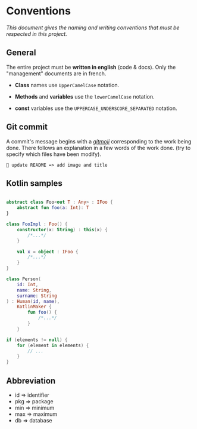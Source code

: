 # Conventions

_This document gives the naming and writing conventions that must be respected in this project._

## General

The entire project must be **written in english** (code & docs). Only the "management" documents are in french.

- **Class** names use `UpperCamelCase` notation.

- **Methods** and **variables** use the `lowerCamelCase` notation.

- **const** variables use the `UPPERCASE_UNDERSCORE_SEPARATED` notation.

## Git commit

A commit's message begins with a _[gitmoji](https://gitmoji.dev/)_ corresponding to the work being done. There follows an explanation in a few words of the work done. (try to specify which files have been modify).

```
📝 update README => add image and title
```

## Kotlin samples

```kotlin

abstract class Foo<out T : Any> : IFoo {
    abstract fun foo(a: Int): T
}

class FooImpl : Foo() {
    constructor(x: String) : this(x) { 
        /*...*/ 
    }

    val x = object : IFoo { 
        /*...*/ 
    }
}

class Person(
    id: Int,
    name: String,
    surname: String
) : Human(id, name),
    KotlinMaker {
        fun foo() { 
            /*...*/ 
        }
    }

if (elements != null) {
    for (element in elements) {
        // ...
    }
}
```

## Abbreviation

- id => identifier
- pkg => package
- min => minimum
- max => maximum
- db => database

